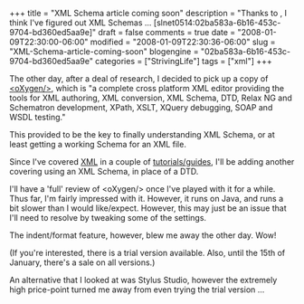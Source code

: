 +++
title = "XML Schema article coming soon"
description = "Thanks to <oXygen/>, I think I've figured out XML Schemas ... [slnet0514:02ba583a-6b16-453c-9704-bd360ed5aa9e]"
draft = false
comments = true
date = "2008-01-09T22:30:00-06:00"
modified = "2008-01-09T22:30:36-06:00"
slug = "XML-Schema-article-coming-soon"
blogengine = "02ba583a-6b16-453c-9704-bd360ed5aa9e"
categories = ["StrivingLife"]
tags = ["xml"]
+++

<p>
The other day, after a deal of research, I decided to pick up a copy of <a href="http://www.oxygenxml.com/" target="_blank">&lt;oXygen/&gt;</a>, which&nbsp;is &quot;a complete cross platform XML editor providing the tools for XML authoring, XML conversion, XML Schema, DTD, Relax NG and Schematron development, XPath, XSLT, XQuery debugging, SOAP and WSDL testing.&quot; 
</p>
<p>
This provided to be the key to finally understanding XML Schema, or at least getting a working Schema for an XML file. 
</p>
<p>
Since I&#39;ve covered <a href="/words/?tag=/xml">XML</a> in a couple of <a href="/words/category/tutorialsguides.aspx">tutorials/guides</a>, I&#39;ll be adding another covering using an XML Schema, in place of a DTD. 
</p>
<p>
I&#39;ll have a &#39;full&#39; review of &lt;oXygen/&gt; once I&#39;ve played with it for a while. Thus far, I&#39;m fairly impressed with it. However, it runs on Java, and runs a bit slower than I would like/expect. However, this may just be an issue that I&#39;ll need to resolve by tweaking some of the settings.
</p>
<p>
The indent/format feature, however, blew me away the other day. Wow!
</p>
<p>
(If you&#39;re interested, there is a trial version available. Also, until the 15th of January, there&#39;s a sale on all versions.) 
</p>
<p>
An alternative that I looked at was Stylus Studio, however the extremely high price-point turned me away from even trying the trial version ... 
</p>

